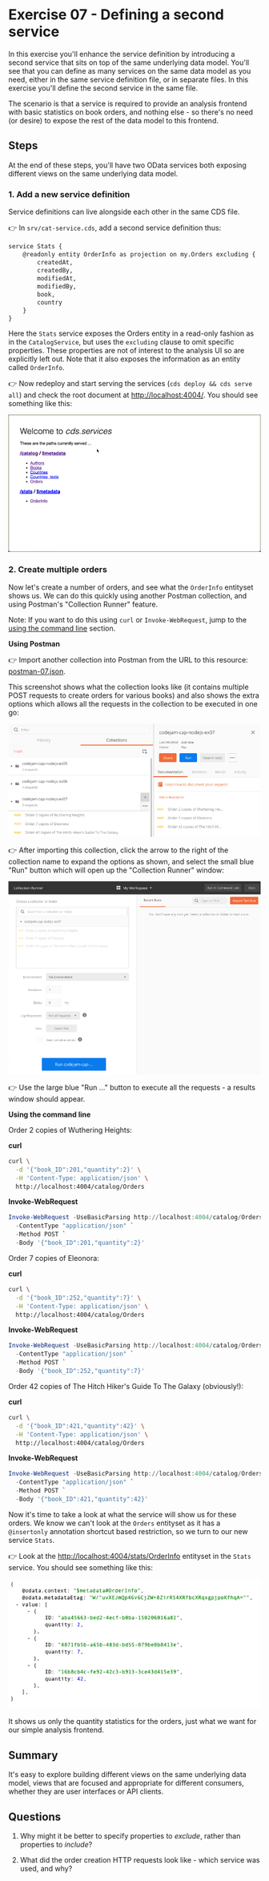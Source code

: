 # Exercise 07 - Defining a second service

In this exercise you'll enhance the service definition by introducing a second service that sits on top of the same underlying data model. You'll see that you can define as many services on the same data model as you need, either in the same service definition file, or in separate files. In this exercise you'll define the second service in the same file.

The scenario is that a service is required to provide an analysis frontend with basic statistics on book orders, and nothing else - so there's no need (or desire) to expose the rest of the data model to this frontend.


## Steps

At the end of these steps, you'll have two OData services both exposing different views on the same underlying data model.


### 1. Add a new service definition

Service definitions can live alongside each other in the same CDS file.

:point_right: In `srv/cat-service.cds`, add a second service definition thus:

```cds
service Stats {
    @readonly entity OrderInfo as projection on my.Orders excluding {
        createdAt,
        createdBy,
        modifiedAt,
        modifiedBy,
        book,
        country
    }
}
```

Here the `Stats` service exposes the Orders entity in a read-only fashion as in the `CatalogService`, but uses the `excluding` clause to omit specific properties. These properties are not of interest to the analysis UI so are explicitly left out. Note that it also exposes the information as an entity called `OrderInfo`.

:point_right: Now redeploy and start serving the services (`cds deploy && cds serve all`) and check the root document at [http://localhost:4004/](http://localhost:4004/). You should see something like this:

![two services](two-services.png)


### 2. Create multiple orders

Now let's create a number of orders, and see what the `OrderInfo` entityset shows us. We can do this quickly using another Postman collection, and using Postman's "Collection Runner" feature.

Note: If you want to do this using `curl` or `Invoke-WebRequest`, jump to the [using the command line](#commandline) section.

**Using Postman**

:point_right: Import another collection into Postman from the URL to this resource: [postman-07.json](https://raw.githubusercontent.com/SAP/cloud-cap-nodejs-codejam/master/exercises/07/postman-07.json).

This screenshot shows what the collection looks like (it contains multiple POST requests to create orders for various books) and also shows the extra options which allows all the requests in the collection to be executed in one go:

![Postman collection](postman-collection-07.png)

:point_right: After importing this collection, click the arrow to the right of the collection name to expand the options as shown, and select the small blue "Run" button which will open up the "Collection Runner" window:

![Collection Runner window](collection-runner.png)

:point_right: Use the large blue "Run ..." button to execute all the requests - a results window should appear.

<a name="commandline"></a>**Using the command line**

Order 2 copies of Wuthering Heights:

**curl**

```sh
curl \
  -d '{"book_ID":201,"quantity":2}' \
  -H 'Content-Type: application/json' \
  http://localhost:4004/catalog/Orders
```

**Invoke-WebRequest**

```powershell
Invoke-WebRequest -UseBasicParsing http://localhost:4004/catalog/Orders `
  -ContentType "application/json" `
  -Method POST `
  -Body '{"book_ID":201,"quantity":2}'
```

Order 7 copies of Eleonora:

**curl**

```sh
curl \
  -d '{"book_ID":252,"quantity":7}' \
  -H 'Content-Type: application/json' \
  http://localhost:4004/catalog/Orders
```

**Invoke-WebRequest**

```powershell
Invoke-WebRequest -UseBasicParsing http://localhost:4004/catalog/Orders `
  -ContentType "application/json" `
  -Method POST `
  -Body '{"book_ID":252,"quantity":7}'
```

Order 42 copies of The Hitch Hiker's Guide To The Galaxy (obviously!):

**curl**

```sh
curl \
  -d '{"book_ID":421,"quantity":42}' \
  -H 'Content-Type: application/json' \
  http://localhost:4004/catalog/Orders
```

**Invoke-WebRequest**

```powershell
Invoke-WebRequest -UseBasicParsing http://localhost:4004/catalog/Orders `
  -ContentType "application/json" `
  -Method POST `
  -Body '{"book_ID":421,"quantity":42}'
```


Now it's time to take a look at what the service will show us for these orders. We know we can't look at the `Orders` entityset as it has a `@insertonly` annotation shortcut based restriction, so we turn to our new service `Stats`.

:point_right: Look at the [http://localhost:4004/stats/OrderInfo](http://localhost:4004/stats/OrderInfo) entityset in the `Stats` service. You should see something like this:

![OrderInfo entityset](orderinfo-entityset.png)

It shows us only the quantity statistics for the orders, just what we want for our simple analysis frontend.


## Summary

It's easy to explore building different views on the same underlying data model, views that are focused and appropriate for different consumers, whether they are user interfaces or API clients.


## Questions

1. Why might it be better to specify properties to _exclude_, rather than properties to _include_?

1. What did the order creation HTTP requests look like - which service was used, and why?
